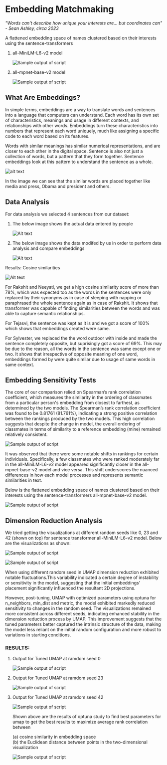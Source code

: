 # Embedding Matchmaking

_"Words can't describe how unique your interests are... but coordinates can" - Sean Ashley, circa 2023_

A flattened embedding space of names clustered based on their interests using the sentence-transformers 

1. all-MiniLM-L6-v2 model

    ![Sample output of script](Results/visualization_minilm.png?raw=true)

2. all-mpnet-base-v2 model

    ![Sample output of script](Results/visualization_mpnet.png?raw=true)

## What Are Embeddings?

In simple terms, embeddings are a way to translate words and sentences into a language that computers can understand. Each word has its own set of characteristics, meanings and usage in different contexts, and relationships with other words. Embeddings turn these characteristics into numbers that represent each word uniquely, much like assigning a specific code to each word based on its features.

Words with similar meanings has similar numerical representations, and are closer to each other in the digital space. Sentence is also not just a collection of words, but a pattern that they form together. Sentence embeddings look at this pattern to understand the sentence as a whole.

![alt text](https://miro.medium.com/v2/resize:fit:1400/format:webp/1*JICAZM0gRjD9kSyMZtm99Q.png)

In the image we can see that the similar words are placed together like media and press, Obama and president and others.



## Data Analysis

For data analysis we selected 4 sentences from our dataset:

1. The below image shows the actual data entered by people

    ![Alt text](Images/actual_data.png?raw=true)


2. The below image shows the data modifed by us in order to perform data analysis and compare embeddings

    ![Alt text](Images/modified_data.png?raw=true)

Results: Cosine similarities
    
![Alt text](Results/similarity_embeddings.png?raw=true)


For Rakshit and Neeyati, we get a high cosine similarity score of more than 78%, which was expected too as the words in the sentences were only replaced by their synonyms as in case of sleeping with napping or paraphrased the whole sentence again as in case of Rakshit. It shows that transformer was capable of finding similarities between the words and was able to capture semantic relationships.

For Tejasvi, the sentence was kept as it is and we got a score of 100% which shows that embeddings created were same.

For Sylvester, we replaced the the word outdoor with inside and made the sentence completely opposite, but suprisingly got a score of 69%. This may be due to the reason, all the words in the sentence was same except one or two. It shows that irrespective of opposite meaning of one word, embeddings formed by were quite similar due to usage of same words in same context.



## Embedding Sensitivity Tests

The core of our comparison relied on Spearman’s rank correlation coefficient, which measures the similarity in the ordering of classmates from a particular person's embedding from closest to farthest, as determined by the two models. The Spearman’s rank correlation coefficient was found to be 0.81761 (81.761%), indicating a strong positive correlation between the rankings produced by the two models. This high correlation suggests that despite the change in model, the overall ordering of classmates in terms of similarity to a reference embedding (mine) remained relatively consistent.

![Sample output of script](Images/sp_rank.png?raw=true)

It was observed that there were some notable shifts in rankings for certain individuals. Specifically, a few classmates who were ranked moderately far in the all-MiniLM-L6-v2 model appeared significantly closer in the all-mpnet-base-v2 model and vice versa. This shift underscores the nuanced differences in how each model processes and represents semantic similarities in text.

Below is the flattened embedding space of names clustered based on their interests using the sentence-transformers all-mpnet-base-v2 model.

![Sample output of script](Results/visualization_mpnet.png?raw=true)


## Dimension Reduction Analysis

We tried getting the visualizations at different random seeds like 0, 23 and 42 (shown on top) for sentence transformer all-MiniLM-L6-v2 model. Below are the visualizations as shown:

![Sample output of script](Results/visualization_minilm_rs_0.png?raw=true)

![Sample output of script](Results/visualization_minilm_rs_23.png?raw=true)

When using different random seed in UMAP dimension reduction exhibited notable fluctuations.This variability indicated a certain degree of instability or sensitivity in the model, suggesting that the initial embeddings' placement significantly influenced the resultant 2D projections.

However, post-tuning, UMAP with optimized parameters using optuna for n_neighbors, min_dist and metric, the model exhibited markedly reduced sensitivity to changes in the random seed. The visualizations remained more consistent across different seeds, indicating enhanced stability in the dimension reduction process by UMAP. This improvement suggests that the tuned parameters better captured the intrinsic structure of the data, making the model less reliant on the initial random configuration and more robust to variations in starting conditions.

### RESULTS:



1. Output for Tuned UMAP at ramdom seed 0

    ![Sample output of script](Results/visualization_umap_optimised_0.png?raw=true)

2. Output for Tuned UMAP at ramdom seed 23

    ![Sample output of script](Results/visualization_umap_optimised_23.png?raw=true)

3. Output for Tuned UMAP at ramdom seed 42
    
    ![Sample output of script](Images/optuna_tuned_best_params.png?raw=true)

    Shown above are the results of optuna study to find best parameters for umap to get the best results to maximize average rank correlation between

    (a) cosine similarity in embedding space  
    (b) the Euclidean distance between points in the two-dimensional visualization

    ![Sample output of script](Results/visualization_umap_optimised_42.png?raw=true)
